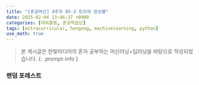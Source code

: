 ```yaml
---
title: "[혼공머신] 4주차 05-3 트리의 앙상블"
date: 2025-02-04 13:46:37 +0900
categories: [대외활동, 혼공학습단]
tags: [extracurricular, hongong, machinelearning, python]
use_math: true
---
```

> 본 게시글은 한빛미디어의 혼자 공부하는 머신러닝+딥러닝을 바탕으로 작성되었습니다.
{: .prompt-info }

### 랜덤 포레스트

